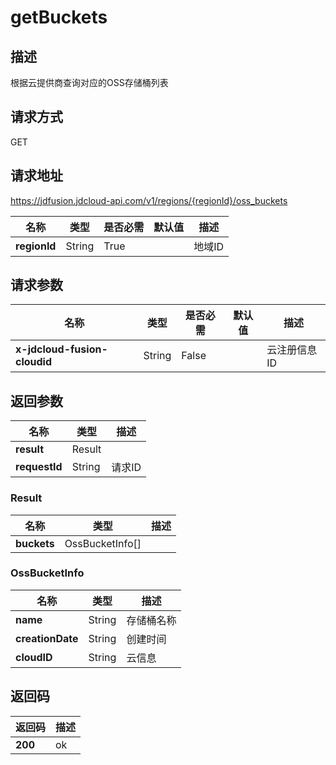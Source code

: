 # getBuckets


## 描述
根据云提供商查询对应的OSS存储桶列表

## 请求方式
GET

## 请求地址
https://jdfusion.jdcloud-api.com/v1/regions/{regionId}/oss_buckets

|名称|类型|是否必需|默认值|描述|
|---|---|---|---|---|
|**regionId**|String|True| |地域ID|

## 请求参数
|名称|类型|是否必需|默认值|描述|
|---|---|---|---|---|
|**x-jdcloud-fusion-cloudid**|String|False| |云注册信息ID|


## 返回参数
|名称|类型|描述|
|---|---|---|
|**result**|Result| |
|**requestId**|String|请求ID|

### Result
|名称|类型|描述|
|---|---|---|
|**buckets**|OssBucketInfo[]| |
### OssBucketInfo
|名称|类型|描述|
|---|---|---|
|**name**|String|存储桶名称|
|**creationDate**|String|创建时间|
|**cloudID**|String|云信息|

## 返回码
|返回码|描述|
|---|---|
|**200**|ok|
